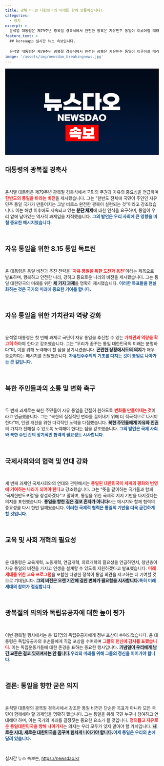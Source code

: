 ```yaml
---
title: 광복 더 큰 대한민국의 미래를 함께 만들어갑니다!
categories:
  - 정치
excerpt: >
  윤석열 대통령은 제79주년 광복절 경축식에서 완전한 광복은 자유민주 통일이 이루어질 때라며 통일 비전을 발표했다. 그는 북한 주민과의 소통 및 국제 사회와의 연대를 강조, 새로운 통일 원년을 다짐했다. 어떻게 통일 대한민국을 향한 발걸음을 내딛을까? 클릭해 보세요!
feature_text: >
  ## koreaapp 실시간 뉴스 속보입니다.

  윤석열 대통령은 제79주년 광복절 경축식에서 완전한 광복은 자유민주 통일이 이루어질 때라며 통일 비전을 발표했다. 그는 북한 주민과의 소통 및 국제 사회와의 연대를 강조, 새로운 통일 원년을 다짐했다. 어떻게 통일 대한민국을 향한 발걸음을 내딛을까? 클릭해 보세요!
image: '/assets/img/newsdao_breakingnews.jpg'
---
```


<p><img src="/assets/img/newsdao_breakingnews.jpg" alt="koreaapp 속보" /></p>

<h2 data-ke-size="size26">대통령의 광복절 경축사</h2>

<p data-ke-size="size16">&nbsp;</p>

<p>윤석열 대통령은 제79주년 광복절 경축식에서 국민의 주권과 자유의 중요성을 언급하며 <b><span style="color: #ee2323;">한반도의 통일을 바라는 비전</span></b>을 제시했습니다. 그는 “한반도 전체에 국민이 주인인 자유 민주 통일 국가가 만들어지는 그날 비로소 완전한 광복이 실현되는 것”이라고 강조했습니다. 이는 해방 이후에도 지속되고 있는 <b><span style="background-color: #21538527;">분단 체제</span></b>에 대한 인식을 요구하며, 통일이 우리 앞에 남아있는 역사적 과제임을 지적했습니다. <b><span style="color: #1a5490;">그의 발언은 우리 사회에 큰 영향을 미칠 중요한 메시지였습니다.</span></b></p>

<p data-ke-size="size16">&nbsp;</p>

<h2 data-ke-size="size26">자유 통일을 위한 8.15 통일 독트린</h2>

<p data-ke-size="size16">&nbsp;</p>

<p>윤 대통령은 통일 비전과 추진 전략을 <b><span style="color: #ee2323;">'자유 통일을 위한 도전과 응전'</span></b>이라는 제목으로 발표하며, 행복하고 안전한 나라, 강하고 풍요로운 나라의 비전을 제시했습니다. 그는 통일 대한민국의 미래를 위한 <b><span style="background-color: #21538527;">세 가지 과제</span></b>를 명확히 제시했습니다. <b><span style="color: #1a5490;">이러한 목표들을 현실화하는 것은 국가의 미래에 중요한 기여를 합니다.</span></b></p>

<p data-ke-size="size16">&nbsp;</p>

<h2 data-ke-size="size26">자유 통일을 위한 가치관과 역량 강화</h2>

<p data-ke-size="size16">&nbsp;</p>

<p>윤석열 대통령은 첫 번째 과제로 국민이 자유 통일을 추진할 수 있는 <b><span style="color: #ee2323;">가치관과 역량을 확고히 하</span></b>아야 한다고 강조했습니다. 그는 “우리가 꿈꾸는 통일 대한민국의 미래는 분명하다”며, 이를 위해 노력해야 할 점을 상기시켰습니다. <b><span style="background-color: #21538527;">곤란한 상황에서도의 의지</span></b>가 매우 중요하다는 메시지를 전달했습니다. <b><span style="color: #1a5490;">자유민주주의의 기초를 다지는 것이 통일로 나아가는 큰 길입니다.</span></b></p>

<p data-ke-size="size16">&nbsp;</p>

<h2 data-ke-size="size26">북한 주민들과의 소통 및 변화 촉구</h2>

<p data-ke-size="size16">&nbsp;</p>

<p>두 번째 과제로는 북한 주민들이 자유 통일을 간절히 원하도록 <b><span style="color: #ee2323;">변화를 만들어내는 것</span></b>이라고 언급했습니다. 그는 “북한의 실질적인 변화를 끌어내기 위해 더 적극적으로 나서야 한다”며, 인권 개선을 위한 다각적인 노력을 다짐했습니다. <b><span style="background-color: #21538527;">북한 주민들에게 자유와 인권</span></b>의 가치가 전해질 수 있도록 노력해야 한다는 점을 강조했습니다. <b><span style="color: #1a5490;">그의 발언은 국제 사회와 북한 주민 간의 장기적인 협력의 필요성도 시사합니다.</span></b></p>

<p data-ke-size="size16">&nbsp;</p>

<h2 data-ke-size="size26">국제사회와의 협력 및 연대 강화</h2>

<p data-ke-size="size16">&nbsp;</p>

<p>세 번째 과제인 국제사회와의 연대와 관련해서는 <b><span style="color: #ee2323;">통일된 대한민국이 세계의 평화와 번영에 기여하는 나라가 되어야 한다</span></b>고 강조했습니다. 그는 “뜻을 같이하는 국가들과 함께 ‘국제한반도포럼’을 창설하겠다”고 말하며, 통일을 위한 국제적 지지 기반을 다지겠다는 의지를 표현했습니다. <b><span style="background-color: #21538527;">통일을 향한 길은 결코 혼자가 아니다</span></b>라는 메시지와 함께 협력의 중요성을 다시 한번 일깨웠습니다. <b><span style="color: #1a5490;">이러한 국제적 협력은 통일의 기반을 더욱 굳건하게 할 것입니다.</span></b></p>

<p data-ke-size="size16">&nbsp;</p>

<h2 data-ke-size="size26">교육 및 사회 개혁의 필요성</h2>

<p data-ke-size="size16">&nbsp;</p>

<p>윤 대통령은 교육개혁, 노동개혁, 연금개혁, 의료개혁의 필요성을 언급하면서, 청년층이 자유 통일의 비전을 가지고 인생을 설계할 수 있도록 지원하겠다고 발표했습니다. <b><span style="color: #ee2323;">미래 세대를 위한 교육 프로그램</span></b>을 포함한 다양한 정책이 통일 의견을 제고하는 데 기여할 것으로 기대됩니다. <b><span style="background-color: #21538527;">그의 비전은 오랜 기간에 걸친 변화가 필요함을 시사합니다.</span></b><b><span style="color: #1a5490;">특히 미래 세대의 참여가 절실합니다.</span></b></p>

<p data-ke-size="size16">&nbsp;</p>

<h2 data-ke-size="size26">광복절의 의의와 독립유공자에 대한 높이 평가</h2>

<p data-ke-size="size16">&nbsp;</p>

<p>이번 광복절 행사에서는 총 121명의 독립유공자에게 정부 포상이 수여되었습니다. 윤 대통령은 독립유공자의 후손들에게 직접 포상을 수여하며 <b><span style="color: #ee2323;">그들의 헌신에 감사를 표했습니다</span></b>. 이는 독립운동가들에 대한 존경을 표하는 중요한 행사입니다. <b><span style="background-color: #21538527;">기념일이 우리에게 남긴 교훈은 결코 잊혀져서는 안 됩니다.</span></b><b><span style="color: #1a5490;">우리의 미래를 위해 그들의 정신을 이어가야 합니다.</span></b></p>

<p data-ke-size="size16">&nbsp;</p>

<h2 data-ke-size="size26">결론: 통일을 향한 굳은 의지</h2>

<p data-ke-size="size16">&nbsp;</p>

<p>윤석열 대통령의 광복절 경축사에서 강조한 통일 비전은 단순한 목표가 아니라 모든 국민이 함께해야 할 과제임을 명확히 했습니다. 그는 통일을 위해 국민 누구나 참여하고 연대해야 하며, 이는 국가의 미래를 결정짓는 중요한 요소가 될 것입니다. <b><span style="color: #ee2323;">정의롭고 자유로운 통일대한민국을 향해 나아가자</span></b>는 의지는 우리 모두가 잊지 말아야 할 가치입니다. <b><span style="background-color: #21538527;">새로운 시대, 새로운 대한민국을 꿈꾸며 힘차게 나아가야 합니다.</span></b><b><span style="color: #1a5490;">이제 통일은 우리의 손에 달려 있습니다.</span></b></p>

<p data-ke-size="size16">&nbsp;</p>
실시간 뉴스 속보는, <a href="https://newsdao.kr" rel="dofollow">https://newsdao.kr</a>


